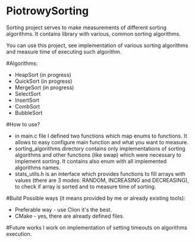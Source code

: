 # PiotrowySorting
Sorting project serves to make measurements of different sorting algorithms. It contains library with various, common sorting algorithms.

You can use this project, see implementation of various sorting algorithms and measure time of executing such algorithm.

#Algorithms:
* HeapSort (in progress)
* QuickSort (in progress)
* MergeSort (in progress)
* SelectSort
* InsertSort
* CombSort
* BubbleSort

#How to use?
* in main.c file I defined two functions which map enums to functions. It allows to easy configure main function and what you want to measure.
* sorting_algorithms directory contains only implementations of sorting algorithms and other functions (like swap) which were necessary to implement sorting. It contains also enum with all implemented algorithms names.
* stats_utils.h is an interface which provides functions to fill arrays with values (there are 3 modes: RANDOM, INCREASING and DECREASING), to check if array is sorted and to measure time of sorting.

#Build
Possible ways (it means provided by me or already existing tools):
* Preferable way - use Clion it's the best.
* CMake - yes, there are already defined files. 

#Future works
I work on implementation of setting timeouts on algorithms execution.
